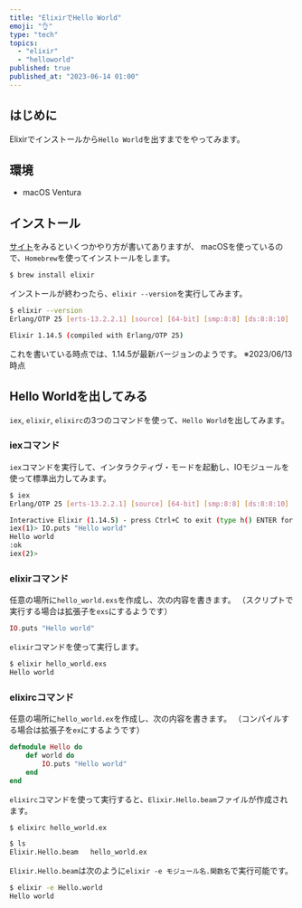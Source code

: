 ```yaml
---
title: "ElixirでHello World"
emoji: "👌"
type: "tech"
topics:
  - "elixir"
  - "helloworld"
published: true
published_at: "2023-06-14 01:00"
---
```


## はじめに

Elixirでインストールから`Hello World`を出すまでをやってみます。

## 環境

- macOS Ventura

## インストール

[サイト](https://elixir-lang.org/install.html)をみるといくつかやり方が書いてありますが、
macOSを使っているので、`Homebrew`を使ってインストールをします。

```bash
$ brew install elixir
```

インストールが終わったら、`elixir --version`を実行してみます。

```bash
$ elixir --version
Erlang/OTP 25 [erts-13.2.2.1] [source] [64-bit] [smp:8:8] [ds:8:8:10] [async-threads:1] [jit] [dtrace]

Elixir 1.14.5 (compiled with Erlang/OTP 25)
```

これを書いている時点では、1.14.5が最新バージョンのようです。
※2023/06/13時点

## Hello Worldを出してみる

`iex`, `elixir`, `elixirc`の3つのコマンドを使って、`Hello World`を出してみます。

### iexコマンド

`iex`コマンドを実行して、インタラクティヴ・モードを起動し、IOモジュールを使って標準出力してみます。

```bash
$ iex
Erlang/OTP 25 [erts-13.2.2.1] [source] [64-bit] [smp:8:8] [ds:8:8:10] [async-threads:1] [jit] [dtrace]

Interactive Elixir (1.14.5) - press Ctrl+C to exit (type h() ENTER for help)
iex(1)> IO.puts "Hello world"
Hello world
:ok
iex(2)> 
```

### elixirコマンド

任意の場所に`hello_world.exs`を作成し、次の内容を書きます。
（スクリプトで実行する場合は拡張子を`exs`にするようです）

```elixir
IO.puts "Hello world"
```

`elixir`コマンドを使って実行します。

```bash
$ elixir hello_world.exs 
Hello world
```

### elixircコマンド

任意の場所に`hello_world.ex`を作成し、次の内容を書きます。
（コンパイルする場合は拡張子を`ex`にするようです）

```elixir
defmodule Hello do
    def world do
        IO.puts "Hello world"
    end
end
```

`elixirc`コマンドを使って実行すると、`Elixir.Hello.beam`ファイルが作成されます。

```bash
$ elixirc hello_world.ex

$ ls 
Elixir.Hello.beam	hello_world.ex
```

`Elixir.Hello.beam`は次のように`elixir -e モジュール名.関数名`で実行可能です。

```bash
$ elixir -e Hello.world
Hello world
```
